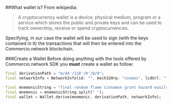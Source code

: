 ##What wallet is?
From wikipedia:
> A cryptocurrency wallet is a device, physical medium, program or a service which
>stores the public and private keys and can be used to track ownership, receive or spend cryptocurrencies.

Specifying, in our case the wallet will be used to sign 
(with the keys contained in it) the transactions that will 
then be entered into the Commercio.network blockchain.
  
###Create a Wallet
Before doing anything with the tools offered by Commercio.network SDK you **must** create a wallet as follow:
```dart
final derivationPath = "m/44'/118'/0'/0/0";
final networkInfo = NetworkInfo(id: "", bech32Hrp: "cosmos", lcdUrl: "");

final mnemonicString = "final random flame cinnamon grunt hazard easily mutual resist pond solution define knife female tongue crime atom jaguar alert library best forum lesson rigid";
final mnemonic = mnemonicString.split(" ");
final wallet = Wallet.derive(mnemonic, derivationPath, networkInfo);
```
